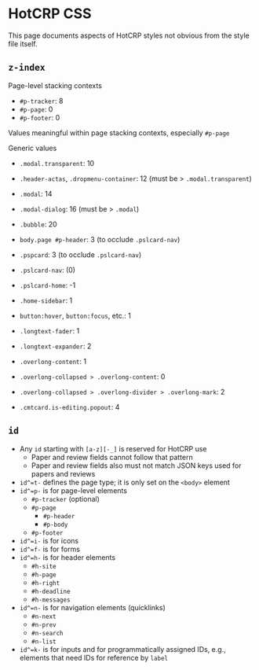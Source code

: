 # HotCRP CSS

This page documents aspects of HotCRP styles not obvious from the style file
itself.

## `z-index`

Page-level stacking contexts

* `#p-tracker`: 8
* `#p-page`: 0
* `#p-footer`: 0

Values meaningful within page stacking contexts, especially `#p-page`

Generic values

* `.modal.transparent`: 10
* `.header-actas`, `.dropmenu-container`: 12 (must be > `.modal.transparent`)
* `.modal`: 14
* `.modal-dialog`: 16 (must be > `.modal`)
* `.bubble`: 20

* `body.page #p-header`: 3 (to occlude `.pslcard-nav`)
* `.pspcard`: 3 (to occlude `.pslcard-nav`)
* `.pslcard-nav`: (0)
* `.pslcard-home`: -1
* `.home-sidebar`: 1
* `button:hover`, `button:focus`, etc.: 1
* `.longtext-fader`: 1
* `.longtext-expander`: 2
* `.overlong-content`: 1
* `.overlong-collapsed > .overlong-content`: 0
* `.overlong-collapsed > .overlong-divider > .overlong-mark`: 2
* `.cmtcard.is-editing.popout`: 4

## `id`

* Any `id` starting with `[a-z][-_]` is reserved for HotCRP use
    * Paper and review fields cannot follow that pattern
    * Paper and review fields also must not match JSON keys used for papers
      and reviews
* `id^=t-` defines the page type; it is only set on the `<body>` element
* `id^=p-` is for page-level elements
    * `#p-tracker` (optional)
    * `#p-page`
        * `#p-header`
        * `#p-body`
    * `#p-footer`
* `id^=i-` is for icons
* `id^=f-` is for forms
* `id^=h-` is for header elements
    * `#h-site`
    * `#h-page`
    * `#h-right`
    * `#h-deadline`
    * `#h-messages`
* `id^=n-` is for navigation elements (quicklinks)
    * `#n-next`
    * `#n-prev`
    * `#n-search`
    * `#n-list`
* `id^=k-` is for inputs and for programmatically assigned IDs, e.g., elements
  that need IDs for reference by `label`
